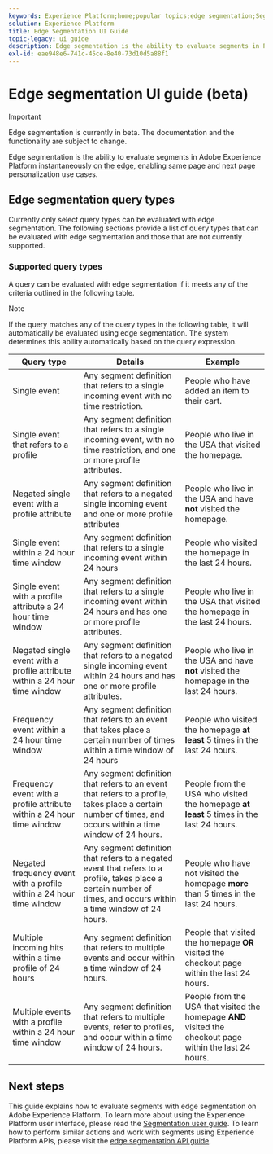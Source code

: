 ```yaml
---
keywords: Experience Platform;home;popular topics;edge segmentation;Segmentation;Segmentation Service;segmentation service;ui guide;streaming edge;
solution: Experience Platform
title: Edge Segmentation UI Guide
topic-legacy: ui guide
description: Edge segmentation is the ability to evaluate segments in Platform instantaneously on the edge, enabling same page and next page personalization use cases.
exl-id: eae948e6-741c-45ce-8e40-73d10d5a88f1
---
```

# Edge segmentation UI guide (beta)

>[!IMPORTANT] 
>
>Edge segmentation is currently in beta. The documentation and the functionality are subject to change.

Edge segmentation is the ability to evaluate segments in Adobe Experience Platform instantaneously [on the edge](../../edge/home.md), enabling same page and next page personalization use cases. 

## Edge segmentation query types

Currently only select query types can be evaluated with edge segmentation. The following sections provide a list of query types that can be evaluated with edge segmentation and those that are not currently supported.

### Supported query types

A query can be evaluated with edge segmentation if it meets any of the criteria outlined in the following table.

>[!NOTE]
>
>If the query matches any of the query types in the following table, it will automatically be evaluated using edge segmentation. The system determines this ability automatically based on the query expression.

| Query type | Details | Example |
| ---------- | ------- | ------- |
| Single event | Any segment definition that refers to a single incoming event with no time restriction. | People who have added an item to their cart. |
| Single event that refers to a profile | Any segment definition that refers to a single incoming event, with no time restriction, and one or more profile attributes. | People who live in the USA that visited the homepage. |
| Negated single event with a profile attribute | Any segment definition that refers to a negated single incoming event and one or more profile attributes | People who live in the USA and have **not** visited the homepage. | 
| Single event within a 24 hour time window | Any segment definition that refers to a single incoming event within 24 hours | People who visited the homepage in the last 24 hours. |
| Single event with a profile attribute a 24 hour time window | Any segment definition that refers to a single incoming event within 24 hours and has one or more profile attributes. | People who live in the USA that visited the homepage in the last 24 hours. |
| Negated single event with a profile attribute within a 24 hour time window | Any segment definition that refers to a negated single incoming event within 24 hours and has one or more profile attributes. | People who live in the USA and have **not** visited the homepage in the last 24 hours. |
| Frequency event within a 24 hour time window | Any segment definition that refers to an event that takes place a certain number of times within a time window of 24 hours | People who visited the homepage **at least** 5 times in the last 24 hours. |
| Frequency event with a profile attribute within a 24 hour time window | Any segment definition that refers to an event that refers to a profile, takes place a certain number of times, and occurs within a time window of 24 hours. | People from the USA who visited the homepage **at least** 5 times in the last 24 hours. |
| Negated frequency event with a profile within a 24 hour time window | Any segment definition that refers to a negated event that refers to a profile, takes place a certain number of times, and occurs within a time window of 24 hours. | People who have not visited the homepage **more** than 5 times in the last 24 hours. |
| Multiple incoming hits within a time profile of 24 hours | Any segment definition that refers to multiple events and occur within a time window of 24 hours. | People that visited the homepage **OR** visited the checkout page within the last 24 hours. |
| Multiple events with a profile within a 24 hour time window | Any segment definition that refers to multiple events, refer to profiles, and occur within a time window of 24 hours. | People from the USA that visited the homepage **AND** visited the checkout page within the last 24 hours. |

## Next steps

This guide explains how to evaluate segments with edge segmentation on Adobe Experience Platform. To learn more about using the Experience Platform user interface, please read the [Segmentation user guide](./overview.md). To learn how to perform similar actions and work with segments using Experience Platform APIs, please visit the [edge segmentation API guide](../api/edge-segmentation.md).
